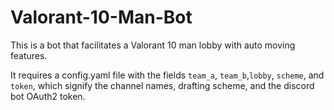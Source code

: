 # Valorant-10-Man-Bot

This is a bot that facilitates a Valorant 10 man lobby with auto moving features.

It requires a config.yaml file with the fields `team_a`, `team_b`,`lobby`, `scheme`, and `token`, which signify the channel names, drafting scheme,  and the discord bot OAuth2 token.
